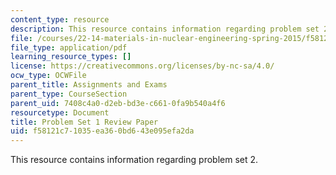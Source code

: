 ```yaml
---
content_type: resource
description: This resource contains information regarding problem set 2.
file: /courses/22-14-materials-in-nuclear-engineering-spring-2015/f58121c71035ea360bd643e095efa2da_MIT22_14S15_Pset2.pdf
file_type: application/pdf
learning_resource_types: []
license: https://creativecommons.org/licenses/by-nc-sa/4.0/
ocw_type: OCWFile
parent_title: Assignments and Exams
parent_type: CourseSection
parent_uid: 7408c4a0-d2eb-bd3e-c661-0fa9b540a4f6
resourcetype: Document
title: Problem Set 1 Review Paper
uid: f58121c7-1035-ea36-0bd6-43e095efa2da
---
```

This resource contains information regarding problem set 2.